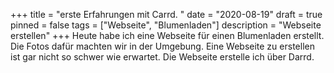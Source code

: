 +++
title = "erste Erfahrungen mit Carrd. "
date = "2020-08-19"
draft = true
pinned = false
tags = ["Webseite", "Blumenladen"]
description = "Webseite erstellen"
+++
Heute habe ich eine Webseite für einen Blumenladen erstellt. Die Fotos dafür machten wir in der Umgebung. Eine Webseite zu erstellen ist gar nicht so schwer wie erwartet. Die Webseite erstelle ich über Darrd.